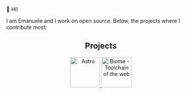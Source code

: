 👋 Hi!

I am Emanuele and I work on open source. Below, the projects where I contribute most:

<div align="center">

  <h2>Projects</h2>

  <a href="https://github.com/withastro/astro" target="_blank">
  <picture>
    <source media="(prefers-color-scheme: dark)" srcset="https://astro.build/assets/press/astro-icon-light.png">
    <source media="(prefers-color-scheme: light)" srcset="https://astro.build/assets/press/astro-icon-dark.png">
    <img alt="Astro" src="https://astro.build/assets/press/astro-icon-light.png" width="80">
  </picture>
  </a>

  <a href="https://github.com/biomejs/biome" target="_blank">
  <picture>
    <source media="(prefers-color-scheme: dark)" srcset="https://raw.githubusercontent.com/biomejs/resources/refs/heads/main/png/icon-border-dark-transparent-x4.png">
    <source media="(prefers-color-scheme: light)" srcset="https://raw.githubusercontent.com/biomejs/resources/refs/heads/main/png/icon-border-light-transparent-x4.png">
    <img alt="Biome - Toolchain of the web" src="https://raw.githubusercontent.com/biomejs/resources/refs/heads/main/png/icon-border-light-transparent-x4.png" width="80">
  </picture>
  </a>
</div>
